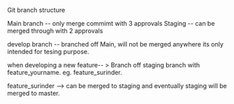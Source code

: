 Git branch structure 

Main branch -- only merge commimt with 3 approvals 
Staging -- can be merged through with 2 approvals 

develop branch -- branched off Main, will not be merged anywhere 
its only intended for tesing purpose.


when developing a new feature-- > Branch off staging branch with 
feature_yourname. 
eg. feature_surinder. 

feature_surinder --> can be merged to staging and eventually 
staging will be merged to master. 